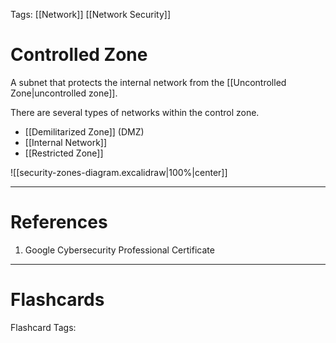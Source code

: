 Tags: [[Network]] [[Network Security]]
# Controlled Zone

A subnet that protects the internal network from the [[Uncontrolled Zone|uncontrolled zone]].

There are several types of networks within the control zone.
- [[Demilitarized Zone]] (DMZ)
- [[Internal Network]]
- [[Restricted Zone]]

![[security-zones-diagram.excalidraw|100%|center]]

---
# References

1. Google Cybersecurity Professional Certificate

---
# Flashcards

Flashcard Tags: 